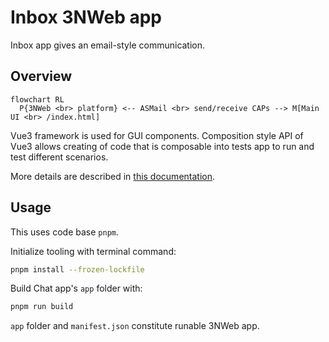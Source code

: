 # Inbox 3NWeb app

Inbox app gives an email-style communication.

## Overview

```mermaid
flowchart RL
  P{3NWeb <br> platform} <-- ASMail <br> send/receive CAPs --> M[Main UI <br> /index.html]
```

Vue3 framework is used for GUI components. Composition style API of Vue3 allows creating of code that is composable into tests app to run and test different scenarios.

More details are described in [this documentation](./doc/README.md).


## Usage

This uses code base `pnpm`.

Initialize tooling with terminal command:
```bash
pnpm install --frozen-lockfile
```

Build Chat app's `app` folder with:
```bash
pnpm run build
```
`app` folder and `manifest.json` constitute runable 3NWeb app.

